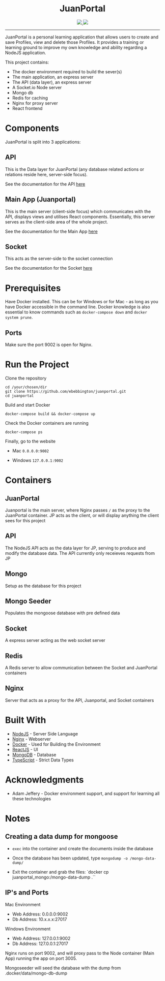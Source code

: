 <p align="center">
  <h1 align="center">JuanPortal</h1>
</p>
<p align="center">
  <a href="https://github.com/ebebbington/juanportal/actions">
    <img src="https://img.shields.io/github/workflow/status/ebebbington/juanportal/master?label=ci">
  </a>
  <a href="https://img.shields.io/badge/API%20coverage-90%25-green">
    <img src="https://img.shields.io/badge/API%20coverage-94.18%25-green">
  </a>
</p>

---

JuanPortal is a personal learning application that allows users to create and save Profiles, view and delete those Profiles. It provides a training or learning ground to improve my own knowledge and ability regarding a NodeJS application.

This project contains:

* The docker environment required to build the sever(s)
* The main application, an express server
* The API (data layer), an express server
* A Socket.io Node server
* Mongo db
* Redis for caching
* Nginx for proxy server
* React frontend

# Components

JuanPortal is split into 3 applications:

## API

This is the Data layer for JuanPortal (any database related actions or relations reside here, server-side focus).

See the documentation for the API [here](https://github.com/ebebbington/juanportal/blob/develop/src/api/README.md)

## Main App (Juanportal)

This is the main server (client-side focus) which communicates with the API, displays views and utilises React components. Essentially, this server serves as the client-side area of the whole project.

See the documentation for the Main App [here](https://github.com/ebebbington/juanportal/blob/develop/src/juanportal/README.md)

## Socket

This acts as the server-side to the socket connection

See the documentation for the Socket [here](https://github.com/ebebbington/juanportal/blob/develop/src/socket/README.md)

# Prerequisites

Have Docker installed. This can be for Windows or for Mac - as long as you have Docker accessible in the command line. Docker knowledge is also essential to know commands such as `docker-compose down` and `docker system prune`.

## Ports

Make sure the port 9002 is open for Nginx.

# Run the Project

Clone the repository

```
cd /your/chosen/dir
git clone https://github.com/ebebbington/juanportal.git
cd juanportal
```

Build and start Docker

```
docker-compose build && docker-compose up
```

Check the Docker containers are running

```
docker-compose ps
```

Finally, go to the website

* Mac
     `0.0.0.0:9002`
     
* Windows
     `127.0.0.1:9002`

# Containers

## JuanPortal

Juanportal is the main server, where Nginx passes `/` as the proxy to the JuanPortal container. JP acts as the client, or will display anything the client sees for this project

## API

The NodeJS API acts as the data layer for JP, serving to produce and modify the database data. The API currently only receieves requests from JP

## Mongo

Setup as the database for this project

## Mongo Seeder

Populates the mongoose database with pre defined data

## Socket

A express server acting as the web socket server

## Redis

A Redis server to allow communication between the Socket and JuanPortal containers

## Nginx

Server that acts as a proxy for the API, Juanportal, and Socket containers

# Built With

* [NodeJS](http://www.nodejs.com) - Server Side Language
* [Nginx](https://nginx.com) - Webserver
* [Docker](https://docker.com) - Used for Building the Environment
* [ReactJS](https://reactjs.com) - UI
* [MongoDB](https://mongodb.com) - Database
* [TypeScript](https://typescript.com) - Strict Data Types

# Acknowledgments

* Adam Jeffery - Docker environment support, and support for learning all these technologies

# Notes

## Creating a data dump for mongoose

* `exec` into the container and create the documents inside the database

* Once the database has been updated, type `mongodump -o /mongo-data-dump/`

* Exit the container and grab the files: `docker cp juanportal_mongo:/mongo-data-dump .``

## IP's and Ports

Mac Environment

- Web Address: 0.0.0.0:9002
- Db Address: 10.x.x.x:27017

Windows Environment

- Web Address: 127.0.0.1:9002
- Db Address: 127.0.0.1:27017

Nginx runs on port 9002, and will proxy pass to the Node container (Main App) running the app on port 3005.

Mongoseeder will seed the database with the dump from .docker/data/mongo-db-dump
